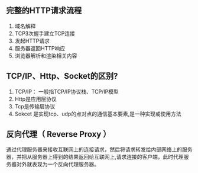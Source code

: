 

## 完整的HTTP请求流程
1. 域名解释
2. TCP3次握手建立TCP连接
3. 发起HTTP请求
4. 服务器返回HTTP响应
5. 浏览器解析和渲染相关内容



## TCP/IP、Http、Socket的区别?
1. TCP/IP： 一般指TCP/IP协议栈、TCP/IP模型
2. Http是应用层协议
3. Tcp是传输层协议
4. Sokcet 是实现tcp、udp的点对点的通信基本要素,是一种实现或使用方法


## 反向代理（ Reverse Proxy ）
通过代理服务器来接收互联网上的连接请求，然后将请求转发给内部网络上的服务器，并把从服务器上得到的结果返回给互联网上,请求连接的客户端，此时代理服务器对外就表现为一个反向代理服务器。